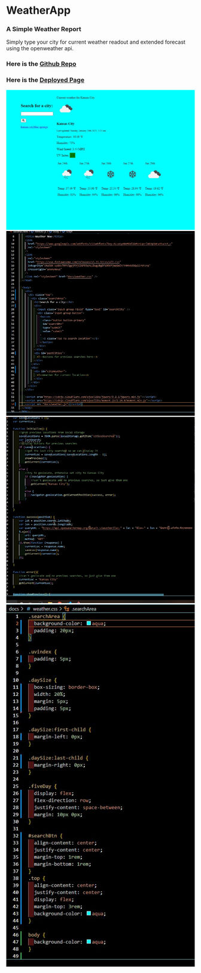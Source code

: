 # WeatherApp

### A Simple Weather Report

Simply type your city for current weather readout and extended forecast using the openweather api.

### Here is the [Github Repo](https://github.com/JuStrait/WeatherApp) 

### Here is the [Deployed Page](https://justrait.github.io/WeatherApp/)


![1](docs/ws1.JPG)
![2](docs/ws2.JPG)
![3](docs/ws3.JPG)
![4](docs/ws4.JPG)